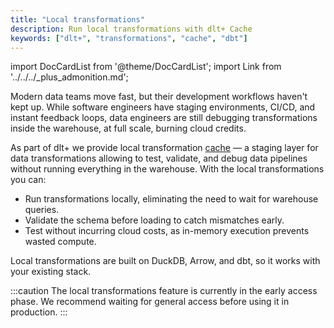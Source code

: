 ```yaml
---
title: "Local transformations"
description: Run local transformations with dlt+ Cache
keywords: ["dlt+", "transformations", "cache", "dbt"]
---
```

import DocCardList from '@theme/DocCardList';
import Link from '../../../_plus_admonition.md';

<Link/>

Modern data teams move fast, but their development workflows haven't kept up. While software engineers have staging environments, CI/CD, and instant feedback loops, data engineers are still debugging transformations inside the warehouse, at full scale, burning cloud credits.

As part of dlt+ we provide local transformation [cache](../../core-concepts/cache.md) — a staging layer for data transformations allowing to test, validate, and debug data pipelines without running everything in the warehouse. With the local transformations you can:

* Run transformations locally, eliminating the need to wait for warehouse queries.
* Validate the schema before loading to catch mismatches early.
* Test without incurring cloud costs, as in-memory execution prevents wasted compute.

Local transformations are built on DuckDB, Arrow, and dbt, so it works with your existing stack.

:::caution
The local transformations feature is currently in the early access phase. We recommend waiting for general access before using it in production.
:::

<DocCardList />

